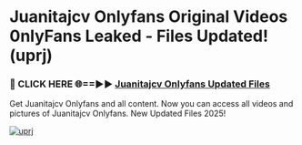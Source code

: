 # Juanitajcv Onlyfans Original Videos 0nlyFans Leaked - Files Updated! (uprj)

<h3>🔴 CLICK HERE 🌐==►► <a href="https://tinyurl.com/x26r9saj" rel="nofollow">Juanitajcv Onlyfans Updated Files</a></h3>

Get Juanitajcv Onlyfans and all content. Now you can access all videos and pictures of Juanitajcv Onlyfans. New Updated Files 2025!

[![uprj](https://i.imgur.com/LkgZPqh.gif)](https://tinyurl.com/x26r9saj)
